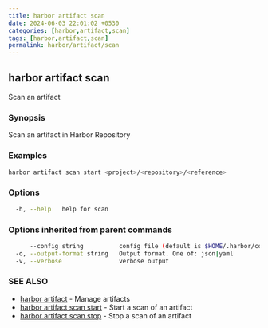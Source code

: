 ```yaml
---
title: harbor artifact scan
date: 2024-06-03 22:01:02 +0530
categories: [harbor,artifact,scan]
tags: [harbor,artifact,scan]
permalink: harbor/artifact/scan
---
```

## harbor artifact scan

Scan an artifact

### Synopsis

Scan an artifact in Harbor Repository

### Examples

```bash
harbor artifact scan start <project>/<repository>/<reference>
```

### Options

```bash
  -h, --help   help for scan
```

### Options inherited from parent commands

```bash
      --config string          config file (default is $HOME/.harbor/config.yaml) (default "/home/user/.harbor/config.yaml")
  -o, --output-format string   Output format. One of: json|yaml
  -v, --verbose                verbose output
```

### SEE ALSO

* [harbor artifact]()	 - Manage artifacts
* [harbor artifact scan start](scan/start)	 - Start a scan of an artifact
* [harbor artifact scan stop](scan/stop)	 - Stop a scan of an artifact

